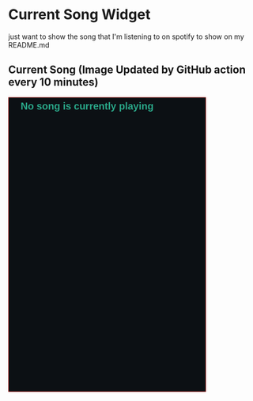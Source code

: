 # Current Song Widget
just want to show the song that I'm listening to on spotify to show on my README.md

## Current Song (Image Updated by GitHub action every 10 minutes)
![](songs-pictures/image612.png)

